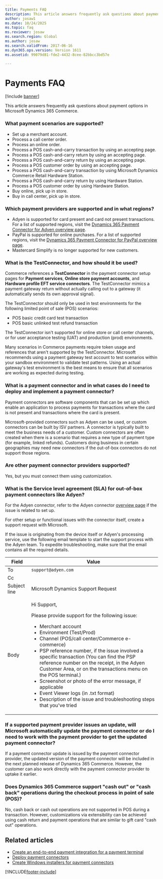 ```yaml
---
title: Payments FAQ
description: This article answers frequently ask questions about payment options in Microsoft Dynamics 365 Commerce.
author: josaw1
ms.date: 10/24/2025
ms.topic: faq
ms.reviewer: josaw
ms.search.region: Global
ms.author: josaw
ms.search.validFrom: 2017-06-16
ms.dyn365.ops.version: Version 1611
ms.assetid: 99079d81-fde2-4432-8cee-82bbcc3bd57e

---
```


# Payments FAQ

[!include [banner](../../includes/banner.md)]

This article answers frequently ask questions about payment options in Microsoft Dynamics 365 Commerce.

### What payment scenarios are supported?

- Set up a merchant account.
- Process a call center order.
- Process an online order.
- Process a POS cash-and-carry transaction by using an accepting page.
- Process a POS cash-and-carry return by using an accepting page.
- Process a POS cash-and-carry return by using an accepting page.
- Process a POS customer order by using an accepting page.
- Process a POS cash-and-carry transaction by using Microsoft Dynamics Commerce Retail Hardware Station.
- Process a POS cash-and-carry return by using Hardware Station.
- Process a POS customer order by using Hardware Station.
- Buy online, pick up in store.
- Buy in call center, pick up in store.

### Which payment providers are supported and in what regions?

- Adyen is supported for card present and card not present transactions. For a list of supported regions, visit the [Dynamics 365 Payment Connector for Adyen overview page](/dynamics365/unified-operations/retail/dev-itpro/adyen-connector?tabs=8-1-3).
- PayPal is supported for online purchases. For a list of supported regions, visit the [Dynamics 365 Payment Connector for PayPal overview page](../paypal.md).
- Mastercard Simplify is no longer supported for new customers.

### What is the TestConnector, and how should it be used?

Commerce references a **TestConnector** in the payment connector setup pages for **Payment services**, **Online store payment accounts**, and **Hardware profile EFT service connectors**. The TestConnector mimics a payment gateway return without actually calling out to a gateway (it automatically sends its own approval signal). 

The TestConnector should only be used in test environments for the following limited point of sale (POS) scenarios:

- POS basic credit card test transaction
- POS basic unlinked test refund transaction

The TestConnector isn't supported for online store or call center channels, or for user acceptance testing (UAT) and production (prod) environments.

Many scenarios in Commerce payments require token usage and references that aren't supported by the TestConnector. Microsoft recommends using a payment gateway test account to test scenarios within your sandbox environment to validate test patterns. Using an actual gateway's test environment is the best means to ensure that all scenarios are working as expected during testing. 

### What is a payment connector and in what cases do I need to deploy and implement a payment connector?

Payment connectors are software components that can be set up which enable an application to process payments for transactions where the card is not present and transactions where the card is present.

Microsoft-provided connectors such as Adyen can be used, or custom connectors can be built by ISV partners. A connector is typically built to meet the business needs of a customer. Custom connectors are often created when there is a scenario that requires a new type of payment type (for example, linked refunds). Customers doing business in certain geographies may need new connectors if the out-of-box connectors do not support those regions.

### Are other payment connector providers supported?

Yes, but you must connect them using customization.

### What is the Service level agreement (SLA) for out-of-box payment connectors like Adyen?

For the Adyen connector, refer to the Adyen connector [overview page](/dynamics365/unified-operations/retail/dev-itpro/adyen-connector?tabs=8-1-3) if the issue is related to set up. 

For other setup or functional issues with the connector itself, create a support request with Microsoft.

If the issue is originating from the device itself or Adyen's processing service, use the following email template to start the support process with the Adyen team. To expedite troubleshooting, make sure that the email contains all the required details.

| Field        | Value |
|--------------|-------|
| To           | `support@adyen.com` |
| Cc           | |
| Subject line | Microsoft Dynamics Support Request |
| Body         | <p>Hi Support,</p><p>Please provide support for the following issue:</p><ul><li>Merchant account</li><li>Environment (Test/Prod)</li><li>Channel (POS/call center/Commerce e-commerce)</li><li>PSP reference number, if the issue involved a specific transaction (You can find the PSP reference number on the receipt, in the Adyen Customer Area, or on the transactions menu on the POS terminal.)</li><li>Screenshot or photo of the error message, if applicable</li><li>Event Viewer logs (in .txt format)</li><li>Description of the issue and troubleshooting steps that you've tried</li></ul> |

### If a supported payment provider issues an update, will Microsoft automatically update the payment connector or do I need to work with the payment provider to get the updated payment connector?

If a payment connector update is issued by the payment connector provider, the updated version of the payment connector will be included in the next planned release of Dynamics 365 Commerce. However, the customer can also work directly with the payment connector provider to uptake it earlier.

### Does Dynamics 365 Commerce support "cash out" or "cash back" operations during the checkout process in point of sale (POS)?

No, cash back or cash out operations are not supported in POS during a transaction. However, customizations via extensibility can be achieved using cash return and payment operations that are similar to gift card "cash out" operations. 

## Related articles

- [Create an end-to-end payment integration for a payment terminal](end-to-end-payment-extension.md)
- [Deploy payment connectors](deploy-payment-connector.md)
- [Create Windows installers for payment connectors](create-windows-installer-payment-connector.md)



[!INCLUDE[footer-include](../../includes/footer-banner.md)]
